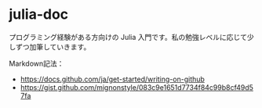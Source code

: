 # julia-doc
プログラミング経験がある方向けの Julia 入門です。私の勉強レベルに応じて少しずつ加筆していきます。

Markdown記法：
 * https://docs.github.com/ja/get-started/writing-on-github
 * https://gist.github.com/mignonstyle/083c9e1651d7734f84c99b8cf49d57fa
